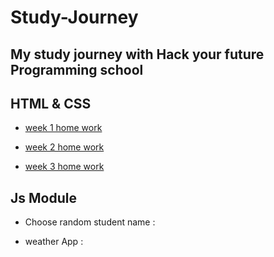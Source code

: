 # Study-Journey
## My study journey with Hack your future Programming school
## HTML & CSS 

- [week 1 home work](https://obadaelsharbatly.github.io/HYF-Study-Journey/HTML&CSS/week1/) 

- [week 2 home work](https://obadaelsharbatly.github.io/HYF-Study-Journey/HTML&CSS/week2/) 

- [week 3 home work](https://obadaelsharbatly.github.io/HYF-Study-Journey/HTML&CSS/week3/) 

## Js Module

- Choose random student name : 

- weather App : 

